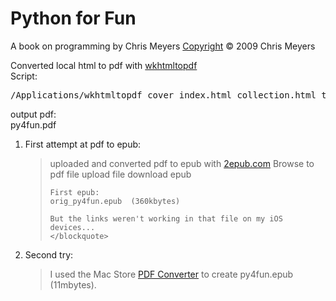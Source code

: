 <h1>Python for Fun</h1>
A book on programming by Chris Meyers
<a href="http://www.gnu.org/copyleft/copyleft.html">
Copyright</a> &copy; 2009 Chris Meyers</p>

Converted local html to pdf with <a href="http://code.google.com/p/wkhtmltopdf/">wkhtmltopdf</a>  
Script:   
<pre>
/Applications/wkhtmltopdf cover index.html collection.html toc lode/lode.html buckets/buckets.html tower/tower.html animal/animal.html gui/tkPhone.html gui/sqlPhone.html gui/wxPhone.html erlang/erlang.html erlang/erlang2.html forth/forth.html lisp/lisp.html prolog/intro.html prolog/prolog1.html prolog/prolog2.html prolog/prolog3.html huffman/huffman.html rtn/rtn.html sir/sir.html unicode/unicode.html logic/logic.html logic2/logic2.html mm/simulator.html mm/assembler.html mm/compiler.html sql/sql.html wave/wave.html py4fun.pdf
</pre>

output pdf:  
py4fun.pdf  

<ol>
<li>First attempt at pdf to epub:
	<blockquote>  
	uploaded and converted pdf to epub with <a href="http://www.2epub.com/">2epub.com</a>  
	Browse to pdf file  
	upload file  
	download epub  

	First epub:  
	orig_py4fun.epub  (360kbytes)

	But the links weren't working in that file on my iOS devices...  
	</blockquote>
</li>
<li>Second try:
	<blockquote>
I used the Mac Store <a href="http://itunes.apple.com/us/app/pdf-converter/id414200948?mt=12">PDF Converter</a> to create py4fun.epub (11mbytes).
</blockquote></li>
</ol>


